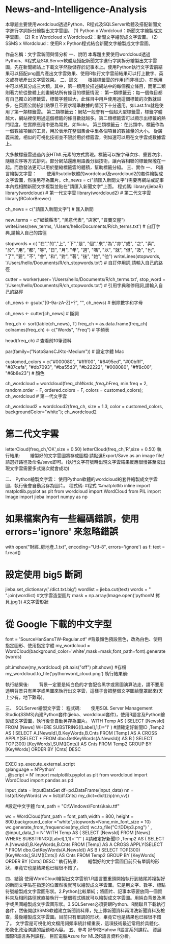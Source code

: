 # News-and-Intelligence-Analysis
本專題主要使用wordcloud透過Python、R程式及SQLServer軟體及搭配新聞文字進行字詞拆分繪製出文字雲圖。
(1) Python x Wordcloud：新聞文字繪製成文字雲圖。
(2) R x Wordcloud x Wordcloud2：新聞文字繪製成文字雲圖。
(2) SSMS x Wordcloud：使用R x Python程式結合新聞文字繪製成文字雲圖。

作品名稱：文字雲新聞與情分析
一、說明
本專題主要使用wordcloud透過Python、R程式及SQLServer軟體及搭配新聞文字進行字詞拆分繪製出文字雲圖，先在新聞網站上下載文字然後儲存於記事本上。使用Python執行文字雲前結果可以搭配png圖片產出文字雲效果、使用R執行文字雲前結果可以打上數字、英文或符號產出文字雲效果。
二、論文
　　根據標籤雲的作用(而非樣式)，在應用中可以將其分成三大類。其中，第一類用於描述網站中的每個獨立條目，而第二類則著力於從整體上刻畫網站所有條目的標籤情況：
第一類標籤云：每一個條目都有自己獨立的標籤雲，標籤字體越大，此條目中用戶使用過這個標籤的次數就越多，在頁面公開統計點擊且不要求精準數據的情況下十分適用。如Last.fm就是使用了第一類標籤雲。
第二類標籤云：網站一般會有一個超大型標籤雲，標籤字體越大，網站裡使用過這個標籤的條目數就越多。第二類標籤雲可以顯示出標籤的熱門程度，在實際應用中更為常見，如flickr。
第三類標籤云：在此類中，標籤作為一個數據項目的工具，用於表示在整個集合中里各個項目的數據量的大小。
從廣義來說，相似的可視化技術並不限於用於標籤雲，例如還可以用在文字雲或數據雲上。
 
大多數標籤雲通過內嵌HTML元素的方式實現。標籤可以按字母次序、重要次序、隨機次序等方式排列。部分網站還應用語義分組技術，讓內容相聯的標籤聚攏在一起。而啟發法更可以用於壓縮標籤雲的體積，幫助標籤分組。
三、實作
一、	R語言繪製文字雲：
　　使用Rsutdio軟體的wordcloud及wordcloud2的套件繪製成文字雲圖，然後另存為圖片。ch_news = c("請匯入新聞文字")需要再網站或記事本內找相關新聞文字複製並貼在"請匯入新聞文字"上面。
程式碼:
library(jiebaR)
library(wordcloud) # 第一代文字雲
library(wordcloud2) # 第二代文字雲
library(RColorBrewer)

ch_news = c("請匯入新聞文字") # 匯入新聞

new_terms = c("鄉鎮縣市", "民意代表", "店家", "買賣交屋")
writeLines(new_terms, '/Users/hello/Documents/R/ch_terms.txt') # 自訂字典,請輸入自己的路徑

stopwords = c( "在","的","上", "下","是", "個","來","為","亦","或", "之", "與", "於", "用", "都", "等", "日", "月", "年", "週", "嗎", "以", "就", "但", "及", "也", "了", "要", "不", "會", "和", "對", "著", "後", "她", "他")
writeLines(stopwords, '/Users/hello/Documents/R/ch_stopwords.txt') # 自訂停用詞,請輸入自己的路徑

cutter = worker(user='/Users/hello/Documents/R/ch_terms.txt', stop_word = '/Users/hello/Documents/R/ch_stopwords.txt') # 引用字典和停用詞,請輸入自己的路徑

ch_news <- gsub("[0-9a-zA-Z]+?", "", ch_news) # 刪除數字和字母

ch_news <- cutter[ch_news] # 斷詞

freq_ch <- sort(table(ch_news), T)
freq_ch = as.data.frame(freq_ch)
colnames(freq_ch) <- c("Words", "Freq") # 字頻表


head(freq_ch) # 查看前10筆資料


par(family=("NotoSansCJKtc-Medium")) # 設定字體 Mac

customed_colors = c("#000080", "#ffff00", "#6495ed", "#00bfff", "#87cefa", "#db7093", "#ba55d3", "#b22222", "#008080", "#ff8c00", "#6b8e23") # 顏色

ch_wordcloud = wordcloud(freq_ch$Words, freq_ch$Freq, min.freq = 2, random.order = F, ordered.colors = F, colors = customed_colors); ch_wordcloud # 第一代文字雲

ch_wordcloud2 = wordcloud2(freq_ch, size = 1.3, color = customed_colors, backgroundColor="white"); ch_wordcloud2
# 第二代文字雲

letterCloud(freq_ch,'OK',size = 0.50)
letterCloud(freq_ch,'R',size = 0.50)
執行結果:
　　繪製好的文字雲圖將存成圖檔:請點選Export/Save as an image file/請選好路徑及命名/save即可。(執行文字符號時出現文字雲結果反應很慢甚至沒出現文字雲需要多式幾次就會成功)
 

二、	Python繪製文字雲：
使用Python軟體的wordcloud的套件繪製成文字雲圖，執行後會自動另存為圖片。
程式碼:
#程式
%matplotlib inline
import matplotlib.pyplot as plt
from wordcloud import WordCloud
from PIL import Image
import jieba
import numpy as np
# 如果檔案內有一些編碼錯誤，使用 errors='ignore' 來忽略錯誤
with open("財經_房地產_1.txt", encoding="Utf-8", errors='ignore') as f:
    text = f.read()

# 設定使用 big5 斷詞
jieba.set_dictionary('./dict.txt.big')
wordlist = jieba.cut(text)
words = " ".join(wordlist)
#文字雲造型圖片
mask = np.array(Image.open('pythonM 拷貝.jpg')) #文字雲形狀
# 從 Google 下載的中文字型
font = 'SourceHanSansTW-Regular.otf'
#背景顏色預設黑色，改為白色、使用指定圖形、使用指定字體
my_wordcloud = WordCloud(background_color='white',mask=mask,font_path=font).generate(words)

plt.imshow(my_wordcloud)
plt.axis("off")
plt.show()
#存檔
my_wordcloud.to_file('pythonword_cloud.png')
執行結果前:
 
執行結果後:
　　背景一定要是純白色的才會配合黑字或黑圖演算法走，請不要用透明背景只有黑字或黑圖來執行出文字雲，這樣子會把整個文字圖給壟罩起來(天上少有，地下難尋)。
 

三、	SQLServer繪製文字雲：
程式碼: 
　　使用SQL Server Management Studio(SSMS)內建Python套件(jieba、wordcloud套件)，使用R語言及Python繪製成文字雲圖，執行後會自動另存為圖片。
WITH Temp
AS
(
	SELECT [NewsId] FROM [News] WHERE SUBSTRING([Label],1,1)='1'
) #請確定好新聞ID
,Temp2
AS
(
	SELECT A.[NewsId],B.KeyWords,B.Cnts
	FROM [Temp] AS A CROSS APPLY(SELECT * FROM dbo.GetKeyWords(A.NewsId)) AS B
)
SELECT TOP(300) [KeyWords],SUM([Cnts]) AS Cnts
FROM Temp2
GROUP BY [KeyWords]
ORDER BY [Cnts] DESC

--------------------------------------------

EXEC sp_execute_external_script  
	@language = N'Python'  
	, @script = N'
import matplotlib.pyplot as plt
from wordcloud import WordCloud
import pandas as pd

input_data = InputDataSet
df=pd.DataFrame(input_data)
nn = list(df.KeyWords)
vv = list(df.Cnts)
my_dict=dict(zip(nn,vv))

#設定中文字體
font_path = "C:\Windows\Fonts\kaiu.ttf"  

wc = WordCloud(font_path = font_path,width = 800, height = 800,background_color ="white",stopwords=None,min_font_size = 10)
wc.generate_from_frequencies(my_dict)
wc.to_file("C:\\DD\\p3.png")
'
, @input_data_1 = N'
WITH Temp
AS
(
	SELECT [NewsId] FROM [News] WHERE SUBSTRING([Label],1,1)=''1''
) #請確定好新聞ID
,Temp2
AS
(
	SELECT A.[NewsId],B.KeyWords,B.Cnts
	FROM [Temp] AS A CROSS APPLY(SELECT * FROM dbo.GetKeyWords(A.NewsId)) AS B
)
SELECT TOP(300) [KeyWords],SUM([Cnts]) AS Cnts
FROM Temp2
GROUP BY [KeyWords]
ORDER BY [Cnts] DESC
'
執行結果:
　　繪製好的文字雲圖目前只有單調的形狀，畢竟它也是結果也已經很不錯了。
 

四、結論
使用WordCloud繪製出文字雲前1.R語言要重頭開始執行到結尾將複製好的新聞文字貼在指定的位置然後就可以繪製成文字雲圖。它是用文字、數字、標點符號繪製成文字雲圖形狀。2.Python比較單純；將圖片、記事本等要放同一個資料夾及相同路徑就直接執行一整個程式碼就可以繪製成文字雲圖。用純白背景及黑字或黑圖繪製成文字雲圖形狀。3.SQLServer必須要跟Python、R關聯且下載執行套件，然後開啟SSMS軟體建立新聞資料庫，先上傳新聞資料再清洗新聞資料及檢查，最後繪製成文字雲圖。目前只有單調的形狀，畢竟它也是結果也已經很不錯了。
文字雲是可視化的文檔用詞頻率統計權重表，這項技術最近常用於具體化、形象化政治演講的話題和內容。
五、參考
好學校Hahow R語言系列課程。
資展國際R語言系列課程。
巨匠電腦Azure for ML及R語言資料分析。
